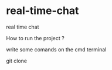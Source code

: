 # real-time-chat
real time chat

How to run the project ?

write some comands on the cmd terminal

git clone 
